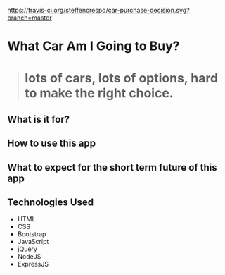 https://travis-ci.org/steffencrespo/car-purchase-decision.svg?branch=master

What Car Am I Going to Buy?
===========================
> # lots of cars, lots of options, hard to make the right choice.

What is it for?
---------------

How to use this app
-------------------

What to expect for the short term future of this app
----------------------------------------------------

Technologies Used
-----------------
* HTML
* CSS
* Bootstrap
* JavaScript
* jQuery
* NodeJS
* ExpressJS